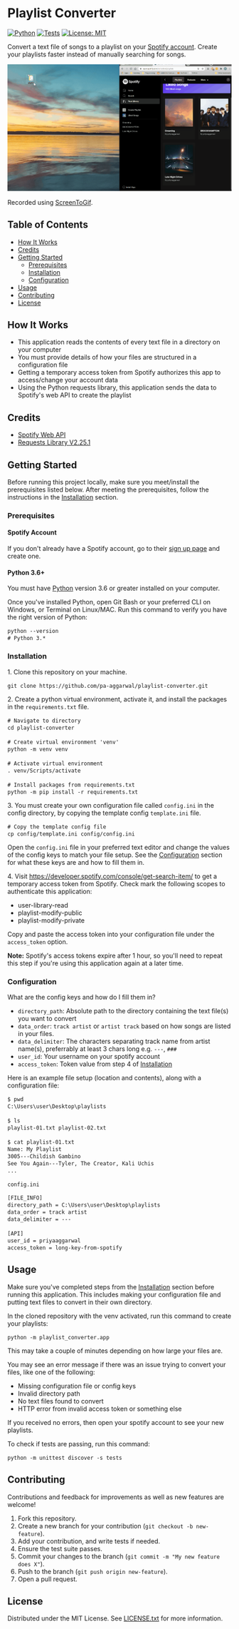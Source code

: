 # Playlist Converter

[![Python](https://img.shields.io/badge/python-3.6%2B-blue?style=flat-square)](https://www.python.org/)
[![Tests](https://img.shields.io/badge/tests-passing-brightgreen?style=flat-square)](./tests)
[![License: MIT](https://img.shields.io/github/license/pa-aggarwal/playlist-converter?color=orange&style=flat-square)](https://opensource.org/licenses/MIT)

Convert a text file of songs to a playlist on your <a href="https://open.spotify.com/">Spotify account</a>. Create your playlists faster instead of manually searching for songs.

![Demo](./assets/demo.gif)

Recorded using <a href="https://www.screentogif.com/">ScreenToGif</a>.

## Table of Contents

* [How It Works](#how-it-works)
* [Credits](#credits)
* [Getting Started](#getting-started)
    * [Prerequisites](#prerequisites)
    * [Installation](#installation)
    * [Configuration](#configuration)
* [Usage](#usage)
* [Contributing](#contributing)
* [License](#license)

## How It Works

* This application reads the contents of every text file in a directory on your computer
* You must provide details of how your files are structured in a configuration file
* Getting a temporary access token from Spotify authorizes this app to access/change your account data
* Using the Python requests library, this application sends the data to Spotify's web API to create the playlist

## Credits

* <a href="https://developer.spotify.com/documentation/web-api/">Spotify Web API</a>
* <a href="https://docs.python-requests.org/en/master/">Requests Library V2.25.1</a>

## Getting Started

Before running this project locally, make sure you meet/install the prerequisites listed below. After meeting the prerequisites, follow the instructions in the [Installation](#installation) section.

### Prerequisites

#### Spotify Account

If you don't already have a Spotify account, go to their <a href="https://www.spotify.com/us/signup/">sign up page</a> and create one.

#### Python 3.6+

You must have <a href="https://www.python.org/downloads/">Python</a> version 3.6 or greater installed on your computer.

Once you've installed Python, open Git Bash or your preferred CLI on Windows, or Terminal on Linux/MAC. Run this command to verify you have the right version of Python:
```
python --version
# Python 3.*
```

### Installation

1\. Clone this repository on your machine.
```
git clone https://github.com/pa-aggarwal/playlist-converter.git
```

2\. Create a python virtual environment, activate it, and install the packages in the `requirements.txt` file.
```
# Navigate to directory
cd playlist-converter

# Create virtual environment 'venv'
python -m venv venv

# Activate virtual environment
. venv/Scripts/activate

# Install packages from requirements.txt
python -m pip install -r requirements.txt
```

3\. You must create your own configuration file called `config.ini` in the config directory, by copying the template config `template.ini` file.
```
# Copy the template config file
cp config/template.ini config/config.ini
```
Open the `config.ini` file in your preferred text editor and change the values of the config keys to match your file setup. See the [Configuration](#configuration) section for what these keys are and how to fill them in.

4\. Visit https://developer.spotify.com/console/get-search-item/ to get a temporary access token from Spotify. Check mark the following scopes to authenticate this application:
* user-library-read
* playlist-modify-public
* playlist-modify-private

Copy and paste the access token into your configuration file under the `access_token` option.

**Note:** Spotify's access tokens expire after 1 hour, so you'll need to repeat this step if you're using this application again at a later time.

### Configuration

What are the config keys and how do I fill them in?
* `directory_path`: Absolute path to the directory containing the text file(s) you want to convert
* `data_order`: `track artist` or `artist track` based on how songs are listed in your files.
* `data_delimiter`: The characters separating track name from artist name(s), preferrably at least 3 chars long e.g. `---`, `###`
* `user_id`: Your username on your spotify account
* `access_token`: Token value from step 4 of [Installation](#installation)

Here is an example file setup (location and contents), along with a configuration file:

```
$ pwd
C:\Users\user\Desktop\playlists

$ ls
playlist-01.txt playlist-02.txt

$ cat playlist-01.txt
Name: My Playlist
3005---Childish Gambino
See You Again---Tyler, The Creator, Kali Uchis
...
```

`config.ini`
```
[FILE_INFO]
directory_path = C:\Users\user\Desktop\playlists
data_order = track artist
data_delimiter = ---

[API]
user_id = priyaaggarwal
access_token = long-key-from-spotify
```

## Usage

Make sure you've completed steps from the [Installation](#installation) section before running this application. This includes making your configuration file and putting text files to convert in their own directory.

In the cloned repository with the venv activated, run this command to create your playlists:
```
python -m playlist_converter.app
```
This may take a couple of minutes depending on how large your files are.

You may see an error message if there was an issue trying to convert your files, like one of the following:
* Missing configuration file or config keys
* Invalid directory path
* No text files found to convert
* HTTP error from invalid access token or something else

If you received no errors, then open your spotify account to see your new playlists.

To check if tests are passing, run this command:
```
python -m unittest discover -s tests
```

## Contributing

Contributions and feedback for improvements as well as new features are welcome!
1. Fork this repository.
2. Create a new branch for your contribution (`git checkout -b new-feature`).
3. Add your contribution, and write tests if needed.
4. Ensure the test suite passes.
5. Commit your changes to the branch (`git commit -m "My new feature does X"`).
6. Push to the branch (`git push origin new-feature`).
7. Open a pull request.

## License

Distributed under the MIT License. See [LICENSE.txt](https://github.com/pa-aggarwal/playlist-converter/blob/master/LICENSE.txt) for more information.
